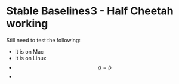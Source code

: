 # Stable Baselines3 - Half Cheetah working

Still need to test the following:
- It is on Mac
- It is on Linux
- $$a=b$$
- 
